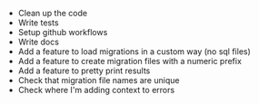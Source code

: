 
- Clean up the code
- Write tests
- Setup github workflows
- Write docs
- Add a feature to load migrations in a custom way (no sql files)
- Add a feature to create migration files with a numeric prefix
- Add a feature to pretty print results
- Check that migration file names are unique
- Check where I'm adding context to errors
